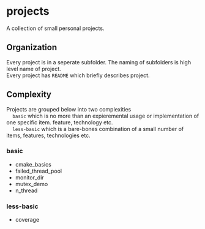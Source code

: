 # projects
A collection of small personal projects.

## Organization
Every project is in a seperate subfolder. The naming of subfolders is high level name of project.  
Every project has `README` which briefly describes project.

## Complexity
Projects are grouped below into two complexities  
&nbsp;&nbsp;&nbsp;&nbsp;`basic`    which is no more than an expieremental usage or implementation of one specific item. feature, technology etc.  
&nbsp;&nbsp;&nbsp;&nbsp;`less-basic` which is a bare-bones combination of a small number of items, features, technologies etc.

### basic
- cmake_basics
- failed_thread_pool
- monitor_dir
- mutex_demo
- n_thread
### less-basic
- coverage
